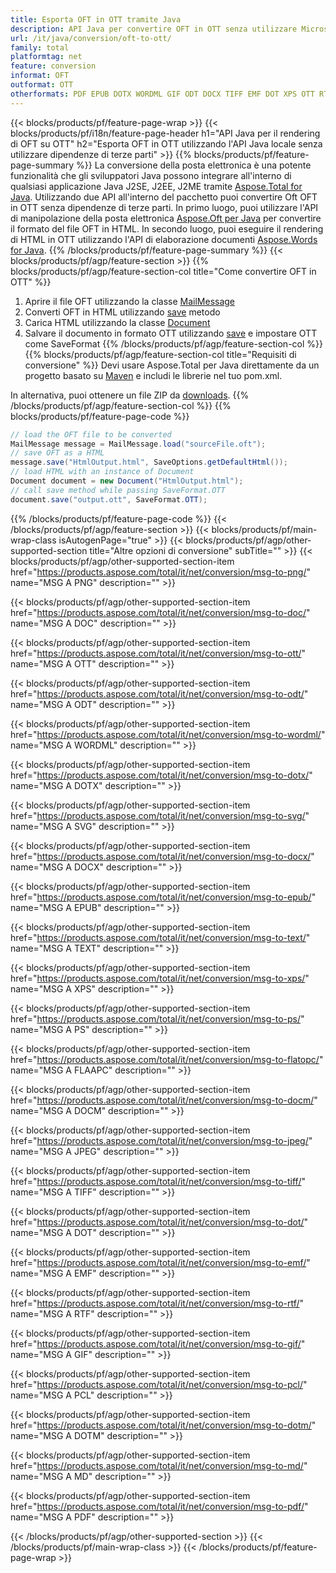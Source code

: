 ```yaml
---
title: Esporta OFT in OTT tramite Java
description: API Java per convertire OFT in OTT senza utilizzare Microsoft Word o Outlook
url: /it/java/conversion/oft-to-ott/
family: total
platformtag: net
feature: conversion
informat: OFT
outformat: OTT
otherformats: PDF EPUB DOTX WORDML GIF ODT DOCX TIFF EMF DOT XPS OTT RTF PNG DOC PS DOTM TEXT FLATOPC DOCM MD JPEG SVG PCL
---
```

{{< blocks/products/pf/feature-page-wrap >}}
{{< blocks/products/pf/i18n/feature-page-header h1="API Java per il rendering di OFT su OTT" h2="Esporta OFT in OTT utilizzando l'API Java locale senza utilizzare dipendenze di terze parti" >}}
{{% blocks/products/pf/feature-page-summary %}}
La conversione della posta elettronica è una potente funzionalità che gli sviluppatori Java possono integrare all'interno di qualsiasi applicazione Java J2SE, J2EE, J2ME tramite [Aspose.Total for Java](https://products.aspose.com/total/java/). Utilizzando due API all'interno del pacchetto puoi convertire Oft OFT in OTT senza dipendenze di terze parti. In primo luogo, puoi utilizzare l'API di manipolazione della posta elettronica [Aspose.Oft per Java](https://products.aspose.com/oft/java/) per convertire il formato del file OFT in HTML. In secondo luogo, puoi eseguire il rendering di HTML in OTT utilizzando l'API di elaborazione documenti [Aspose.Words for Java](https://products.aspose.com/words/java/).
{{% /blocks/products/pf/feature-page-summary  %}}
{{< blocks/products/pf/agp/feature-section >}}
{{% blocks/products/pf/agp/feature-section-col title="Come convertire OFT in OTT" %}}
1. Aprire il file OFT utilizzando la classe [MailMessage](https://apiference.aspose.com/oft/java/com.aspose.oft/mailmessage)
2. Converti OFT in HTML utilizzando [save](https://apiference.aspose.com/oft/java/com.aspose.oft/MailMessage#save(java.io.OutputStream,%20com.aspose.oft.SaveOptions)) metodo
3. Carica HTML utilizzando la classe [Document](https://apiference.aspose.com/words/java/com.aspose.words/Document)
4. Salvare il documento in formato OTT utilizzando [save](https://apiference.aspose.com/words/java/com.aspose.words/Document#save(java.lang.String,com.aspose.words.SaveOptions)) e impostare OTT come SaveFormat
{{% /blocks/products/pf/agp/feature-section-col %}}
{{% blocks/products/pf/agp/feature-section-col title="Requisiti di conversione" %}}
Devi usare Aspose.Total per Java direttamente da un progetto basato su [Maven](https://repository.aspose.com/webapp/#/artifacts/browse/tree/General/repo/com/aspose/aspose-total) e includi le librerie nel tuo pom.xml.

In alternativa, puoi ottenere un file ZIP da [downloads](https://downloads.aspose.com/total/java).
{{% /blocks/products/pf/agp/feature-section-col %}}
{{% blocks/products/pf/feature-page-code %}}
```cs
// load the OFT file to be converted
MailMessage message = MailMessage.load("sourceFile.oft"); 
// save OFT as a HTML 
message.save("HtmlOutput.html", SaveOptions.getDefaultHtml());
// load HTML with an instance of Document
Document document = new Document("HtmlOutput.html");
// call save method while passing SaveFormat.OTT
document.save("output.ott", SaveFormat.OTT);   
```
{{% /blocks/products/pf/feature-page-code %}}
{{< /blocks/products/pf/agp/feature-section >}}
{{< blocks/products/pf/main-wrap-class isAutogenPage="true" >}}
{{< blocks/products/pf/agp/other-supported-section title="Altre opzioni di conversione" subTitle="" >}}
{{< blocks/products/pf/agp/other-supported-section-item href="https://products.aspose.com/total/it/net/conversion/msg-to-png/" name="MSG A PNG" description="" >}}

{{< blocks/products/pf/agp/other-supported-section-item href="https://products.aspose.com/total/it/net/conversion/msg-to-doc/" name="MSG A DOC" description="" >}}

{{< blocks/products/pf/agp/other-supported-section-item href="https://products.aspose.com/total/it/net/conversion/msg-to-ott/" name="MSG A OTT" description="" >}}

{{< blocks/products/pf/agp/other-supported-section-item href="https://products.aspose.com/total/it/net/conversion/msg-to-odt/" name="MSG A ODT" description="" >}}

{{< blocks/products/pf/agp/other-supported-section-item href="https://products.aspose.com/total/it/net/conversion/msg-to-wordml/" name="MSG A WORDML" description="" >}}

{{< blocks/products/pf/agp/other-supported-section-item href="https://products.aspose.com/total/it/net/conversion/msg-to-dotx/" name="MSG A DOTX" description="" >}}

{{< blocks/products/pf/agp/other-supported-section-item href="https://products.aspose.com/total/it/net/conversion/msg-to-svg/" name="MSG A SVG" description="" >}}

{{< blocks/products/pf/agp/other-supported-section-item href="https://products.aspose.com/total/it/net/conversion/msg-to-docx/" name="MSG A DOCX" description="" >}}

{{< blocks/products/pf/agp/other-supported-section-item href="https://products.aspose.com/total/it/net/conversion/msg-to-epub/" name="MSG A EPUB" description="" >}}

{{< blocks/products/pf/agp/other-supported-section-item href="https://products.aspose.com/total/it/net/conversion/msg-to-text/" name="MSG A TEXT" description="" >}}

{{< blocks/products/pf/agp/other-supported-section-item href="https://products.aspose.com/total/it/net/conversion/msg-to-xps/" name="MSG A XPS" description="" >}}

{{< blocks/products/pf/agp/other-supported-section-item href="https://products.aspose.com/total/it/net/conversion/msg-to-ps/" name="MSG A PS" description="" >}}

{{< blocks/products/pf/agp/other-supported-section-item href="https://products.aspose.com/total/it/net/conversion/msg-to-flatopc/" name="MSG A FLAAPC" description="" >}}

{{< blocks/products/pf/agp/other-supported-section-item href="https://products.aspose.com/total/it/net/conversion/msg-to-docm/" name="MSG A DOCM" description="" >}}

{{< blocks/products/pf/agp/other-supported-section-item href="https://products.aspose.com/total/it/net/conversion/msg-to-jpeg/" name="MSG A JPEG" description="" >}}

{{< blocks/products/pf/agp/other-supported-section-item href="https://products.aspose.com/total/it/net/conversion/msg-to-tiff/" name="MSG A TIFF" description="" >}}

{{< blocks/products/pf/agp/other-supported-section-item href="https://products.aspose.com/total/it/net/conversion/msg-to-dot/" name="MSG A DOT" description="" >}}

{{< blocks/products/pf/agp/other-supported-section-item href="https://products.aspose.com/total/it/net/conversion/msg-to-emf/" name="MSG A EMF" description="" >}}

{{< blocks/products/pf/agp/other-supported-section-item href="https://products.aspose.com/total/it/net/conversion/msg-to-rtf/" name="MSG A RTF" description="" >}}

{{< blocks/products/pf/agp/other-supported-section-item href="https://products.aspose.com/total/it/net/conversion/msg-to-gif/" name="MSG A GIF" description="" >}}

{{< blocks/products/pf/agp/other-supported-section-item href="https://products.aspose.com/total/it/net/conversion/msg-to-pcl/" name="MSG A PCL" description="" >}}

{{< blocks/products/pf/agp/other-supported-section-item href="https://products.aspose.com/total/it/net/conversion/msg-to-dotm/" name="MSG A DOTM" description="" >}}

{{< blocks/products/pf/agp/other-supported-section-item href="https://products.aspose.com/total/it/net/conversion/msg-to-md/" name="MSG A MD" description="" >}}

{{< blocks/products/pf/agp/other-supported-section-item href="https://products.aspose.com/total/it/net/conversion/msg-to-pdf/" name="MSG A PDF" description="" >}}


{{< /blocks/products/pf/agp/other-supported-section >}}
{{< /blocks/products/pf/main-wrap-class >}}
{{< /blocks/products/pf/feature-page-wrap >}}